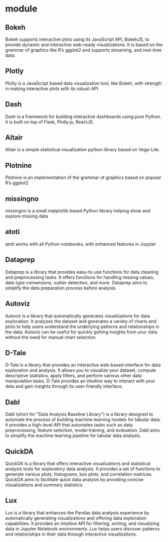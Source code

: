 # module

## Bokeh
Bokeh supports interactive plots using its JavaScript API, BokehJS, to provide dynamic and interactive web-ready visualizations.
It is based on the grammar of graphics like R’s ggplot2 and supports streaming, and real-time data.

## Plotly
Plotly is a JavaScript based data visualization tool, like Bokeh, with strength in making interactive plots with its robust API

## Dash
Dash is a framework for building interactive dashboards using pure Python. It is built on top of Flask, Plotly.js, ReactJS.

## Altair
Altair is a simple statistical visualization python library based on Vega-Lite.

## Plotnine
Plotnine is an implementation of the grammar of graphics based on popular R’s ggplot2

## missingno
missingno is a small matplotlib based Python library helping show and explore missing data

## atoti
atoti works with all Python notebooks, with enhanced features in Jupyter

## Dataprep
Dataprep is a library that provides easy-to-use functions for data cleaning and preprocessing tasks. It offers functions for handling missing values, data type conversions, outlier detection, and more. Dataprep aims to simplify the data preparation process before analysis.

## Autoviz
Autoviz is a library that automatically generates visualizations for data exploration. It analyzes the dataset and generates a variety of charts and plots to help users understand the underlying patterns and relationships in the data. Autoviz can be useful for quickly getting insights from your data without the need for manual chart selection.

## D-Tale
D-Tale is a library that provides an interactive web-based interface for data exploration and analysis. It allows you to visualize your dataset, compute descriptive statistics, apply filters, and perform various other data manipulation tasks. D-Tale provides an intuitive way to interact with your data and gain insights through its user-friendly interface.

## Dabl
Dabl (short for "Data Analysis Baseline Library") is a library designed to automate the process of building machine learning models for tabular data. It provides a high-level API that automates tasks such as data preprocessing, feature selection, model training, and evaluation. Dabl aims to simplify the machine learning pipeline for tabular data analysis.

## QuickDA
QuickDA is a library that offers interactive visualizations and statistical analysis tools for exploratory data analysis. It provides a set of functions to generate various plots, histograms, box plots, and correlation matrices. QuickDA aims to facilitate quick data analysis by providing concise visualizations and summary statistics.

## Lux
Lux is a library that enhances the Pandas data analysis experience by automatically generating visualizations and offering data exploration capabilities. It provides an intuitive API for filtering, sorting, and visualizing data in Jupyter Notebook environments. Lux helps users discover patterns and relationships in their data through interactive visualizations.
